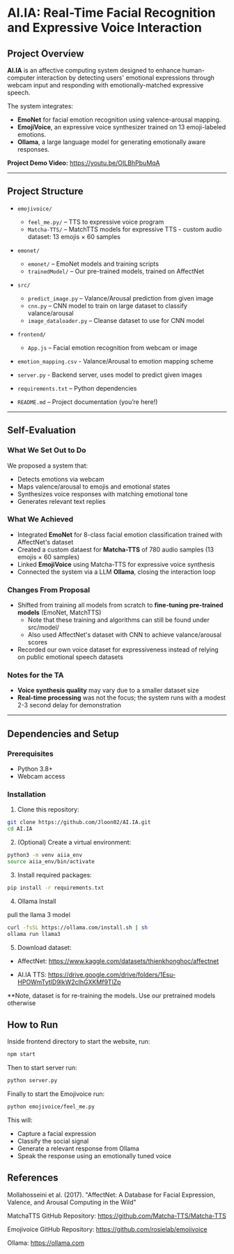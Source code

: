 # AI.IA: Real-Time Facial Recognition and Expressive Voice Interaction

## Project Overview

**AI.IA** is an affective computing system designed to enhance human-computer interaction by detecting users' emotional expressions through webcam input and responding with emotionally-matched expressive speech.

The system integrates:
- **EmoNet** for facial emotion recognition using valence-arousal mapping.
- **EmojiVoice**, an expressive voice synthesizer trained on 13 emoji-labeled emotions.
- **Ollama**, a large language model for generating emotionally aware responses.

**Project Demo Video:** https://youtu.be/OILBhPbuMqA

---

## Project Structure
- `emojivoice/`  
  - `feel_me.py/` – TTS to expressive voice program 
  - `Matcha-TTS/` – MatchTTS models for expressive TTS - custom audio dataset: 13 emojis × 60 samples  

- `emonet/`  
  - `emonet/` – EmoNet models and training scripts
  - `trainedModel/` – Our pre-trained models, trained on AffectNet

- `src/`  
  - `predict_image.py` – Valance/Arousal prediction from given image  
  - `cnn.py` – CNN model to train on large dataset to classify valance/arousal
  - `image_dataloader.py` – Cleanse dataset to use for CNN model

- `frontend/`  
  - `App.js` – Facial emotion recognition from webcam or image  

- `emotion_mapping.csv` - Valance/Arousal to emotion mapping scheme
- `server.py` - Backend server, uses model to predict given images
- `requirements.txt` – Python dependencies 
- `README.md` – Project documentation (you’re here!)



---

## Self-Evaluation

### What We Set Out to Do
We proposed a system that:
- Detects emotions via webcam
- Maps valence/arousal to emojis and emotional states
- Synthesizes voice responses with matching emotional tone
- Generates relevant text replies

### What We Achieved
- Integrated **EmoNet** for 8-class facial emotion classification trained with AffectNet's dataset
- Created a custom dataest for **Matcha-TTS** of 780 audio samples (13 emojis × 60 samples)
- Linked **EmojiVoice** using Matcha-TTS for expressive voice synthesis
- Connected the system via a LLM **Ollama**, closing the interaction loop

### Changes From Proposal
- Shifted from training all models from scratch to **fine-tuning pre-trained models** (EmoNet, MatchTTS)
    - Note that these training and algorithms can still be found under src/model/
    - Also used AffectNet's dataset with CNN to achieve valance/arousal scores
- Recorded our own voice dataset for expressiveness instead of relying on public emotional speech datasets

### Notes for the TA
- **Voice synthesis quality** may vary due to a smaller dataset size
- **Real-time processing** was not the focus; the system runs with a modest 2-3 second delay for demonstration

---

## Dependencies and Setup

### Prerequisites
- Python 3.8+
- Webcam access

### Installation

1. Clone this repository:

```bash
git clone https://github.com/Jloon02/AI.IA.git
cd AI.IA
```

2. (Optional) Create a virtual environment:

```bash
python3 -m venv aiia_env
source aiia_env/bin/activate
```

3. Install required packages:

```bash
pip install -r requirements.txt
```

4. Ollama Install

pull the llama 3 model
```bash
curl -fsSL https://ollama.com/install.sh | sh
ollama run llama3
```

5. Download dataset:

* AffectNet: https://www.kaggle.com/datasets/thienkhonghoc/affectnet

* AI.IA TTS: https://drive.google.com/drive/folders/1Esu-HPOWmTytID9lkW2cIhGXKMf9TlZp

**Note, dataset is for re-training the models. Use our pretrained models otherwise

## How to Run

Inside frontend directory to start the website, run:

```bash
npm start
```

Then to start server run:

```bash
python server.py
```

Finally to start the Emojivoice run:

```bash
python emojivoice/feel_me.py
```

This will:
* Capture a facial expression
* Classify the social signal
* Generate a relevant response from Ollama
* Speak the response using an emotionally tuned voice

## References

Mollahosseini et al. (2017). "AffectNet: A Database for Facial Expression, Valence, and Arousal Computing in the Wild"

MatchaTTS GitHub Repository: https://github.com/Matcha-TTS/Matcha-TTS

Emojivoice GitHub Repository: https://github.com/rosielab/emojivoice

Ollama: https://ollama.com